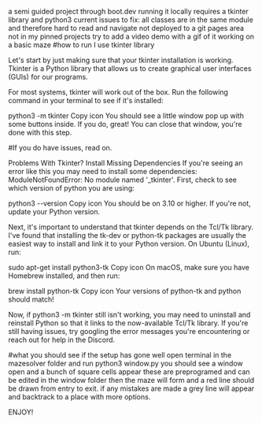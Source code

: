 a semi guided project through boot.dev
running it locally requires a tkinter library and python3
current issues to fix:
  all classes are in the same module and therefore hard to read and navigate
  not deployed to a git pages area
  not in my pinned projects
  try to add a video demo with a gif of it working on a basic maze
#how to run
I use tkinter library

Let's start by just making sure that your tkinter installation is working. Tkinter is a Python library that allows us to create graphical user interfaces (GUIs) for our programs.

For most systems, tkinter will work out of the box. Run the following command in your terminal to see if it's installed:

python3 -m tkinter
Copy icon
You should see a little window pop up with some buttons inside. If you do, great! You can close that window, you're done with this step.

#If you do have issues, read on.

Problems With Tkinter? Install Missing Dependencies
If you're seeing an error like this you may need to install some dependencies: ModuleNotFoundError: No module named '_tkinter'. First, check to see which version of python you are using:

python3 --version
Copy icon
You should be on 3.10 or higher. If you're not, update your Python version.

Next, it's important to understand that tkinter depends on the Tcl/Tk library. I've found that installing the tk-dev or python-tk packages are usually the easiest way to install and link it to your Python version. On Ubuntu (Linux), run:

sudo apt-get install python3-tk
Copy icon
On macOS, make sure you have Homebrew installed, and then run:

brew install python-tk
Copy icon
Your versions of python-tk and python should match!

Now, if python3 -m tkinter still isn't working, you may need to uninstall and reinstall Python so that it links to the now-available Tcl/Tk library. If you're still having issues, try googling the error messages you're encountering or reach out for help in the Discord.



#what you should see
  if the setup has gone well
  open terminal in the mazesolver folder and run
  python3 window.py
  you should see a window open and a bunch of square cells appear these are preprogramed and can be edited in the window folder
  then the maze will form and a red line should be drawn from entry to exit. if any mistakes are made a grey line will appear and backtrack to a place with more options.

ENJOY!
